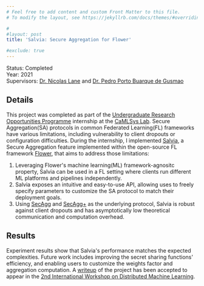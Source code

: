 ```yaml
---
# Feel free to add content and custom Front Matter to this file.
# To modify the layout, see https://jekyllrb.com/docs/themes/#overriding-theme-defaults

#
#layout: post
title: 'Salvia: Secure Aggregation for Flower'

#exclude: true
---
```

Status: Completed  
Year: 2021  
Supervisors: [Dr. Nicolas Lane](http://niclane.org/) and [Dr. Pedro Porto Buarque de Gusmao](https://www.cst.cam.ac.uk/people/pp524)

## Details
This project was completed as part of the [Undergraduate Research Opportunities Programme](https://www.cst.cam.ac.uk/teaching/urop) internship at the [CaMLSys Lab](https://mlsys.cst.cam.ac.uk/). Secure Aggregation(SA) protocols in common Federated Learning(FL) frameworks have various limitations, including vulnerability to client dropouts or configuration difficulties. During the internship, I implemented [Salvia](https://github.com/hei411/flower/tree/secagg_experimental), a Secure Aggregation feature implemented within the open-source FL framework [Flower](https://flower.dev/), that aims to address those limitations:

1. Leveraging Flower's machine learning(ML) framework-agnositc property, Salvia can be used in a FL setting where clients run different ML platforms and pipelines independently.
2. Salvia exposes an intuitive and easy-to-use API, allowing uses to freely specify parameters to customize the SA protocol to match their deployment goals.
3. Using [SecAgg](https://research.google/pubs/pub47246/) and [SecAgg+](https://research.google/pubs/pub49303/) as the underlying protocol, Salvia is robust against client dropouts and has asymptotically low theoretical communication and computation overhead.


## Results
Experiment results show that Salvia's performance matches the expected complexities. Future work includes improving the secret sharing functions' efficiency, and enabling users to customize the weights factor and aggregation computation. A  [writeup](https://dl.acm.org/doi/10.1145/3488659.3493776 ) of the project has been accepted to appear in the [2nd International Workshop on Distributed Machine Learning](https://distributedml.org/).